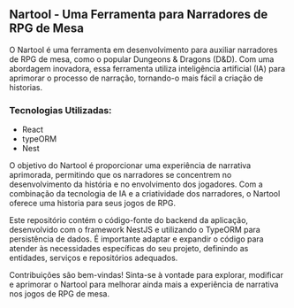 ## Nartool - Uma Ferramenta para Narradores de RPG de Mesa

O Nartool é uma ferramenta em desenvolvimento para auxiliar narradores de RPG de mesa, como o popular Dungeons & Dragons (D&D). Com uma abordagem inovadora, essa ferramenta utiliza inteligência artificial (IA) para aprimorar o processo de narração, tornando-o mais fácil a criação de historias.

### Tecnologias Utilizadas:
- React
- typeORM
- Nest

O objetivo do Nartool é proporcionar uma experiência de narrativa aprimorada, permitindo que os narradores se concentrem no desenvolvimento da história e no envolvimento dos jogadores. Com a combinação da tecnologia de IA e a criatividade dos narradores, o Nartool oferece uma historia para seus jogos de RPG.

Este repositório contém o código-fonte do backend da aplicação, desenvolvido com o framework NestJS e utilizando o TypeORM para persistência de dados. É importante adaptar e expandir o código para atender às necessidades específicas do seu projeto, definindo as entidades, serviços e repositórios adequados.

Contribuições são bem-vindas! Sinta-se à vontade para explorar, modificar e aprimorar o Nartool para melhorar ainda mais a experiência de narrativa nos jogos de RPG de mesa.
